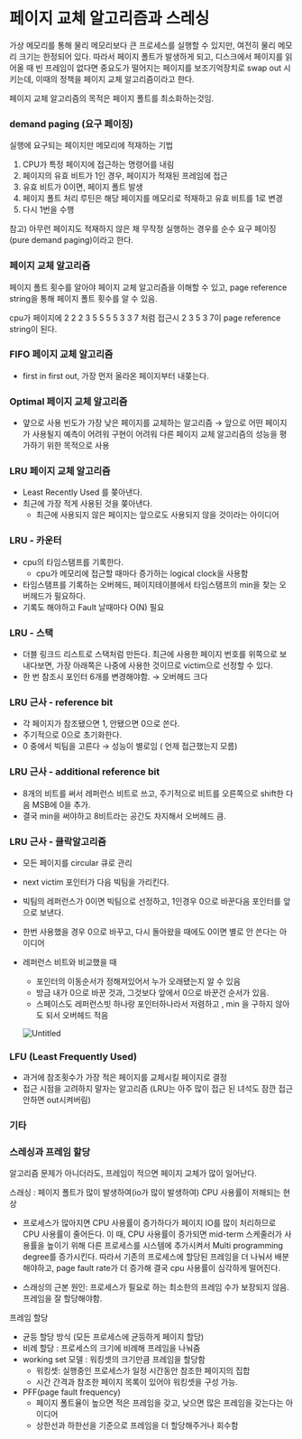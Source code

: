 # 페이지 교체 알고리즘과 스레싱

가상 메모리를 통해 물리 메모리보다 큰 프로세스를 실행할 수 있지만, 여전히 물리 메모리 크기는 한정되어 있다. 따라서 페이지 폴트가 발생하게 되고, 디스크에서 페이지를 읽어올 때 빈 프레임이 없다면 중요도가 떨어지는 페이지를 보조기억장치로 swap out 시키는데, 이때의 정책을 페이지 교체 알고리즘이라고 한다.

페이지 교체 알고리즘의 목적은 페이지 폴트를 최소화하는것임. 

### demand paging (요구 페이징)

실행에 요구되는 페이지만 메모리에 적재하는 기법

1. CPU가 특정 페이지에 접근하는 명령어를 내림
2. 페이지의 유효 비트가 1인 경우, 페이지가 적재된 프레임에 접근
3. 유효 비트가 0이면, 페이지 폴트 발생
4. 페이지 폴트 처리 루틴은 해당 페이지를 메모리로 적재하고 유효 비트를 1로 변경
5.  다시 1번을 수행

참고) 아무런 페이지도 적재하지 않은 채 무작정 실행하는 경우를 순수 요구 페이징 (pure demand paging)이라고 한다.

### 페이지 교체 알고리즘

페이지 폴트 횟수를 알아야 페이지 교체 알고리즘을 이해할 수 있고, page reference string을 통해 페이지 폴트 횟수를 알 수 있음.

cpu가 페이지에 2 2 2 3 5 5 5 5 3 3 7 처럼 접근시 2 3 5 3 7이 page reference string이 된다.

### FIFO 페이지 교체 알고리즘

- first in first out, 가장 먼저 올라온 페이지부터 내쫒는다.

### Optimal 페이지 교체 알고리즘

- 얖으로 사용 빈도가 가장 낮은 페이지를 교체하는 알고리즘 → 앞으로 어떤 페이지가 사용될지 예측이 어려워 구현이 어려워 다른 페이지 교체 알고리즘의 성능을 평가하기 위한 목적으로 사용

### LRU 페이지 교체 알고리즘

- Least Recently Used 를 쫒아낸다.
- 최근에 가장 적게 사용된 것을 쫒아낸다.
    - 최근에 사용되지 않은 페이지는 앞으로도 사용되지 않을 것이라는 아이디어

### LRU  - 카운터

- cpu의 타임스탬프를 기록한다.
    - cpu가 메모리에 접근할 때마다 증가하는 logical clock을 사용함
- 타임스탬프를 기록하는 오버헤드, 페이지테이블에서 타임스탬프의 min을 찾는 오버헤드가 필요하다.
- 기록도 해야하고 Fault 날때마다 O(N) 필요

### LRU  - 스택

- 더블 링크드 리스트로 스택처럼 만든다. 최근에 사용한 페이지 번호를 위쪽으로 보내다보면, 가장 아래쪽은 나중에 사용한 것이므로 victim으로 선정할 수 있다.
- 한 번 참조시 포인터 6개를 변경해야함.  → 오버헤드 크다

### LRU 근사 - reference bit

- 각 페이지가 참조됐으면 1, 안됐으면 0으로 쓴다.
- 주기적으로 0으로 초기화한다.
- 0 중에서 빅팀을 고른다 → 성능이 별로임 ( 언제 접근했는지 모름)

### LRU 근사 - additional reference bit

- 8개의 비트를 써서 레퍼런스 비트로 쓰고, 주기적으로 비트를 오른쪽으로 shift한 다음 MSB에 0을 추가.
- 결국 min을 써야하고 8비트라는 공간도 차지해서 오버헤드 큼.

### LRU 근사 - 클락알고리즘

- 모든 페이지를 circular 큐로 관리
- next victim 포인터가 다음 빅팀을 가리킨다.
- 빅팀의 레퍼런스가 0이면 빅팀으로 선정하고, 1인경우 0으로 바꾼다음 포인터를 앞으로 보낸다.
- 한번 사용했을 경우 0으로 바꾸고, 다시 돌아왔을 때에도 0이면 별로 안 쓴다는 아이디어
- 레퍼런스 비트와 비교했을 때
    - 포인터의 이동순서가 정해져있어서 누가 오래됐는지 알 수 있음
    - 방금 내가 0으로 바꾼 것과, 그것보다 앞에서 0으로 바꾼건 순서가 있음.
    - 스페이스도 레퍼런스빗 하나랑 포인터하나라서 저렴하고 , min 을 구하지 않아도 되서 오버헤드 적음
    
    
    ![Untitled](https://s3-us-west-2.amazonaws.com/secure.notion-static.com/f4adf3f0-25f8-4cf3-a82a-65bb44972069/Untitled.png)
    

### LFU (Least Frequently Used)

- 과거에 참조횟수가 가장 적은 페이지를 교체시킬 페이지로 결정
- 접근 시점을 고려하지 말자는 알고리즘 (LRU는 아주 많이 접근 된 녀석도 잠깐 접근 안하면 out시켜버림)

### 기타

### 스레싱과 프레임 할당

알고리즘 문제가 아니더라도, 프레임이 적으면 페이지 교체가 많이 일어난다.

스래싱 : 페이지 폴트가 많이 발생하여(io가 많이 발생하여) CPU 사용률이 저해되는 현상

- 프로세스가 많아지면 CPU 사용률이 증가하다가 페이지 IO를 많이 처리하므로 CPU 사용률이 줄어든다. 이 때, CPU 사용률이 증가되면 mid-term 스케줄러가 사용률을 높이기 위해 다른 프로세스를 시스템에 추가시켜서 Multi programming degree를 증가시킨다. 따라서 기존의 프로세스에  할당된 프레임을 더 나눠서 배분해야하고, page fault rate가 더 증가해 결국 cpu 사용률이 심각하게 떨어진다.

- 스래싱의 근본 원인:  프로세스가 필요로 하는 최소한의 프레임 수가 보장되지 않음. 프레임을 잘 할당해야함.

프레임 할당

- 균등 할당 방식 (모든 프로세스에 균등하게 페이지 할당)
- 비례 할당 : 프로세스의 크기에 비례해 프레임을 나눠줌
- working set 모델 : 워킹셋의 크기만큼 프레임을 할당함
    - 워킹셋: 실행중인 프로세스가 일정 시간동안 참조한 페이지의 집합
    - 시간 간격과 참조한 페이지 목록이 있어야 워킹셋을 구성 가능.
- PFF(page fault frequency)
    - 페이지 폴트율이 높으면 적은 프레임을 갖고, 낮으면 많은 프레임을 갖는다는 아이디어
    - 상한선과 하한선을 기준으로 프레임을 더 할당해주거나 회수함
